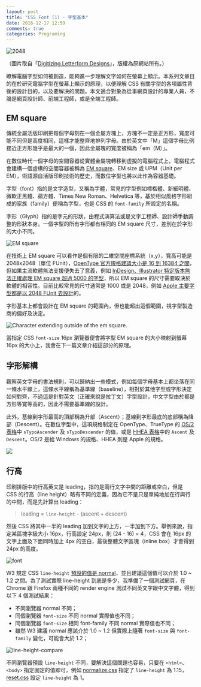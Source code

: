 ```yaml
---
layout: post
title: "CSS Font (1) - 字型基本"
date: 2016-12-17 12:59
comments: true
categories: Programing
---
```


![2048](https://lh3.googleusercontent.com/_vIG5mKzyW0lcp8INazZP3wb3d5tdN2fkEBLHzy-DJMsqzoski-1WcsUA4T-JlFYHgWqRce8Zk0ErcVQn2gR7UvaeN-MJAlFlWGh2n_sJC71dQZ_bFmXpLsOc1an7dH9u6vt44ES-Ljs6x-RbXMz_ObYyZ9vRgH18eTfVFipTJxjxPPgeynvgkWIzz6W2J6aPE6irkS0I8QXUcNMM0WNGW-b5utOd5AQl0qrp0Ti7YHiHArmd-WciTrzdi-M3AngJVw2EPt7WoBPl4DQE-NbIZHEXjp5CEoq-D6fyeefjCK6eWn-wRyqfAbVHID_R_xtajVEUz2ApIi4RxF-urECPudmJFmvy6mJTH1o5exK5-EY9sofFXxiApntimCfoRc1V8J7iyhIAO3er_JrSOAPe76DsQeC2LcHVUIE9zpos4SMgOXj4RsMjsd0U-jOJHeVmOFiMJJKV-BkHGEdQp9EV5L5nFJOoxX-Hd40mgPRwLJa1GflN055qBd0Fh44MxPTkncgBi8mhqaUNpJobO6qWRbXCga1gDRoJDUQL-Df9i5-agXegiwDpzMdW4tmu3QjFQ-e-DPLoeFmT4pYrHsYiBGCuS8pTD0rx5fG6HVaMFMy7W4dKQ=w483-h346-no)

（圖片取自「[Digitizing Letterform Designs](https://developer.apple.com/fonts/TrueType-Reference-Manual/RM01/Chap1.html)」，版權為原網站所有。）

瞭解電腦字型如何被創造，能夠進一步理解文字如何在螢幕上顯示。本系列文章目的在於研究電腦字型在螢幕上顯示的原理，以便理解 CSS 有關字型的各項屬性背後的設計目的，以及要解決的問題。本文適合對象為從事網頁設計的專業人員，不論是網頁設計師、前端工程師，或是全端工程師。

<!-- more -->

## EM square

傳統金屬活版印刷把每個字母刻在一個金屬方塊上，方塊不一定是正方形，寬度可能不同但是高度相同，這樣才能整齊地排列字母。由於英文中「M」這個字母比例接近正方形幾乎是最大的一個，因此金屬塊的寬度被稱為「em（M）」。

在數位時代一個字母的空間容器從實體金屬塊轉移到虛擬的電腦程式上，電腦程式會建構一個虛構的空間容器被稱為 [EM square](http://designwithfontforge.com/zh-CN/The_EM_Square.html)、EM size 或 UPM（Unit per EM），術語源自活版印刷技術的歷史，而數位字型也將以此作為容器基礎。

字型（font）指的是文字造型，又稱為字體，常見的字型例如標楷體、新細明體、微軟正黑體、蘋方體、Times New Roman、Helvetica 等，基於相似風格字形組成的家族（family）便稱為字型，也是 CSS 的 `font-family` 所設定的名稱。

字形（Glyph）指的是字元的形狀，由程式演算法或是文字工程師、設計師手動調整的形狀本身。一個字型的所有字形都有相同的 EM square 尺寸，差別在於字形的大小不同。

![EM square](https://lh3.googleusercontent.com/g1lcXEFfL9nixF0Y2Y_iGmWdB_0IDR7x8lc1Qyvsmm9HaADlF3NuwPsYRAgYZGIDfiTkE70Bzplb8wTlXMlWomr5oW3pYh82SeoK4Up0JDWVTTfBFb1uGlhuqeOSgxVxY3EQnZv7z70PqQedGmiKk3bslIllLWK_qkm0UAkz_-bH8Tu5UofMGV79RDcMCLsPcTHmz4aIv8kgwSV1v9QOsBnwzHA5VxGkUhYaI43KF7wrI8671AiRWqdoVC50fEnAilnAZfdEOuJYemEPrK08WILJhE4TsU9vT-HyyNjVbyofFkZjAuoTz38Ar8Ui-fhF_2oyqIQ_eT8IyzcAqWJdID_LQpavb4l7t_oFXvtcUMUCmBgbr0vwwBghubTM3hCP1X-L4uDYLA3ZRcZRxUilyfvx77eY5Ql7ShBQbV_WODZxsEGlTvXJVKG_R63uS01mWg0JEXEmD-hWc75yDofawRB_9wXU9iAbqR6PrFlyUUXvrRBGqDj5tqlnz1IXaOO_yviAqlWaWLjOTEP5sayRQmzlM2XsS0IOalze94YySZN31VJ34Yisf5kBjhdDQVUz5XgENmTyBCjK_CKihb-BiuT1UceXbU_sYPDNrcvMKnV1BJOIEFd2b6pWUQZ0ZtKaFc5_RyiBRZH70dyaCw0VL4_Dm8l9hwMIsaXvK89Yxj0=s755-no)

在技術上 EM square 可以看作是個有限的二維空間座標系統（x,y），寬高可能是 2048x2048（單位 FUnit），[OpenType 官方規格建議大小是 16 到 16384 之間](https://www.microsoft.com/typography/otspec/head.htm)，但如果主流軟體無法支援便失去了意義，例如 [InDesign、Illustrator 特定版本無法正確處理 EM square 超過 5000 的字型](http://typedrawers.com/discussion/comment/863/#Comment_863)，所以 EM square 的尺寸需要取決於軟體的相容性。目前比較常見的尺寸通常是 1000 或是 2048，例如 [Apple 主要字型都是以 2048 FUnit 去設計](https://developer.apple.com/fonts/TrueType-Reference-Manual/RM01/Chap1.html#master)的。

字形基本上都會設計在 EM square 的範圍內，但也能超出這個範圍，視字型製造商的偏好及決定。

![Character extending outside of the em square.](https://lh3.googleusercontent.com/87tTVmRKfgB9GM7NZWF6ip9nHW-NKYGy8gNU9f8K3aMZXCkg0f16JGgT4-_0tht9i5WpLWOHJYi3NKflZiRjHg5ve1V9lKnUVTGiubZwDXkMuizGc2jP-hozP4zLsLPQlVM_Jmfs65TrS_exYL-BmWRc_h2g9YwxAZkB08zoX3CmEiTfVsehGl31MPuB0C3JtpObW19usVSG98AMDSrYQIt_SxYu58sBQEpfTKpJprFjND5IP7um5IKWuqJixDHjr3ZwF4k4y9b3PiCr3KV7OrpzF51Gl7_HvNfZPzCKt-8vCEgIRODN26N5NjEv6Gq7wuKDDItU30Ukj1RUOibGYlv6grb39g2EkiPwQsnYx9R0FEBvOHP_LrZMfzPH8-Yhqka99lIAbQT2-29593zDY3CqKTB3pFADrqM9zJSUNz3zTU_qeBZppdVZ3IflBaDdD1uKDBlVSe9tu6HQqoxFgNpXBmQmuuX6uI7s5CNpWDtocaon9VfyhWPxzRsKYlABBP5L8Ag3TC7GOwFvKGjwK1lse5WIuK1t8HgC9MniNHW1iIenF0H33kvPruTispc31EV8lpz3w4uQNJFmFzMWVB-KmKXqOCdlTu5oJ1iqxVhsNB8bV8X1mVDzKu3w00-oQvVexxWi5FUd_ng1hs7oDY2VnOXW6nSyeCmrxOq0YPA=s799-no)

當指定 CSS `font-size` 16px 瀏覽器便會將字型 EM square 的大小映射到螢幕 16px 的大小上，我會在下一篇文章介紹這部分的原理。

## 字形解構

觀察英文字母的書法規則，可以歸納出一些模式，例如每個字母基本上都坐落在同一條水平線上，這條水平線稱為基準線（baseline），相對於其他字型或字形決定如何對齊，不過這是針對英文（正確來說是拉丁文）字型設計，中文字型由於都是方形等寬等高的，因此不需要基準線的設計。

此外，基線到字形最高的頂部稱為升部（Ascent）；基線到字形最底的底部稱為降部（Descent）。在數位字型中，這項規格制定在 OpenType、TrueType 的 [OS/2 表格](https://www.microsoft.com/typography/otspec/os2.htm)中 `sTypoAscender` 及 `sTypoDescender` 的值，或是 [HHEA 表格](https://developer.apple.com/fonts/TrueType-Reference-Manual/RM06/Chap6hhea.html)中的 `Ascent` 及 `Descent`。OS/2 是給 Windows 的規格、HHEA 則是 Apple 的規格。

![](https://lh3.googleusercontent.com/qC070S-SC4Z330u2-mHASXfdcuMaSWZeJLLkMrdDcjZ-k5U5mPDwHJJPOSpT_mCwVtofFUjevRD3BI9mqIXEfJp39UFkk9cCRD-KcciLuOGQalz2xBk8i3skrqOCgv92jiJsqAnK99jXGV_Qjr0vosSo2_tgZmZXdMrGSRemvVDsw9Gn2PYg8VNhEjxnZNAZkoeCUPe9hPg7ecTpWWpJKhWgUY-UnQTRtV3KIGKEIufRnhjwMQrE4rkO2l3v6l5BX3_Gultxc-hNkJ9-0ScKhGMz5gyPHKHBLiykv0MATtp04_292JxcO8079Qoy65mMWIE8XPjvYdcfJR5GhxiKk2seNof0f4gAb-jjhDl3u7SvA8XI8-VAHm2wPS2qgMCP_w8jxM__VhbJDnOcBqBLBpbNz3P_o3AjXPUy6S5fVGbbT7DSfhPDSn2RAEUIi0K68ZnfaeX0VRWqPY3vQ_jq_wDsasqZYw2NedOFpR5VVvgK3MSfKN40jw1qn7_IaXnClwSgZzNZJqZ7UwYthjUO-QxZlTGQyCILBnnye3b5aEAJmIlDXD08GWMj9Hu778uap1AJcX1mseJb4L_fwlv3NSQzutLmJMeC2zFrCXtvO3Om970ucDOllxt3kP2-n08cy9igomlsEgUa1G46u3HyVvITc51D22ZbbkpfH0gLfMw=w914-h738-no)

## 行高

印刷排版中的行高英文是 leading，指的是兩行文字中間的距離或空白，但是 CSS 的行高（line height）略有不同的定義，因為它不是只是單純地加在行與行的中間，而是先計算出 leading：

> leading = `line-height` - (ascent + descent)

然後 CSS 將其中一半的 leading 加到文字的上方，一半加到下方。舉例來說，指定某區塊字級大小 16px，行高設定 24px，則 (24 - 16) = 4，CSS 會在 16px 的文字上面及下面同時加上 4px 的空白，最後整體文字區塊（inline box）才會得到 24px 的高度。

![font](https://lh3.googleusercontent.com/Bu_zLRhYf7ZpCx7345y6dTphFMjZzPyY0vVfGsWzgdBuny_-8FV15al81UKi5DjhIaOLz37hKMNL9-G-v3S7-z9TIGDdalNpZoSM7upqVLgdf0V41nzbu4ocrWzJpZ0qXu3HQtA-9f01NpwIYtFSRNV3BYvrORY5MiCGeDu56fD3VRFYlPJ0pXLOIGGPcbT29t7pnZcn7ZLb7gLgWj1hGrAHYWhXdzP5pugRkl9mtwI1hm2sxUGb4lklgbQWf_MvCHB_zAGltoJWC1ts3DvJwxYPTP5UtUEh1V-Go9AfUPLGwRXuTMDbkvZ21IlnwmKRp1O5d47u8S8P5FcXJxUug4zELKmUYR_X-RHBAxDFZK3fwZPsvHqyF-RKJtVlNIg_dOKN3YqU3JEP5Apyxbvv82tvGTCmvKqKPZHFjG0fxdP7ckMDfuNdxy3BtMocXfwKdzut-sK-4phuHXmsxXMFP9juu3R8HJPeRlwgLc3-sI5HplUAYZHAa3G9kGAlHxEegMq4S2_DAlx-PXbNeTFqHyRotxla5uKia8AEygEg2pVPC7aCvHWkwYuiwgYKP8NACGylVFI-I9mS0Gi6ndOZvQBaXu5DCuLqdS4r7cM71Wyo9_xM6w=w960-h255-no)

W3 規定 CSS `line-height` [預設的值是 normal](https://www.w3.org/TR/2011/PR-CSS2-20110412/visudet.html#propdef-line-height)，並且建議這個值可以介於 1.0 ~ 1.2 之間。為了測試實際 line-height 到底是多少，我準備了一個測試網頁，在 Chrome 跟 Firefox 兩種不同的 render engine 測試不同英文字跟中文字體，得到以下 4 個測試結果：

* 不同瀏覽器 normal 不同；
* 同個瀏覽器 `font-size` 不同 normal 實際值也不同；
* 同個瀏覽器 `font-size` 相同 font-family 不同 normal 實際值也不同；
* 雖然 W3 建議 normal 應該介於 1.0 ~ 1.2 但實際上隨著 `font-size` 與 `font-family` 變化，可能會大於 1.2；

![line-height-compare](https://lh3.googleusercontent.com/2YoOk7Z7nao8okS7x8r351ZcSxuz9OHWziJEkoYIIEfsZlm6pcN-2vEGGL_Meh001IBPfSdw_JApeQ2ONLzlIdjs-1jkWS9Nz1REdtiY6pbY4SUKZFYEcPTDLk5WuZFoo_UiGfgSVBUJ6F-mm549PqzgxBp279iQM0B5GrrAA62MKUAfHxVJmRLQohvPVh2PKA9I5tvHdQUO0Y0N1J_Up3CCSlPaSB9h4Zvoj4wZ6M51GeJi39OeqZUu_XL-YAPOmQSTXvDAgBwaiMlAXUevxBCkoARGDOKGXB8Z3mW_OyPHwv4Af37-MYgzO4SyMQWoHoocYLBxtPIV4QzRRQTUaU9lroOE2q5blXCwQHSTVWY5tIej_tjB_P4Gy6AV4RSyKJDnUXom5s5vCMGCma2CU851laqZV4nYiLRVQXv61ngtRDBLn5xujjTLM66AG4nwfr7yeCXrbCLpO8aA0__33F5lHlZITIaq5zvbDYfe2wME_j3AWmunQ2zir6pBJ9W8MTDttq0LG4d6MVW9P4_joHIcvO-670lGG6rLMiY14AJtTqrx6aminh9E4u_e2Nve6ayuPHipD5GxFtbRYHEJLFk81kgpNtdtQcGAuT79HxNn0TaHKg=w1071-h799-no)

不同瀏覽器預設 `line-height` 不同，要解決這個問題也容易，只要在 `<html>`、`<body>` 指定固定的值即可，例如 [normalize.css](https://necolas.github.io/normalize.css/) 指定了 `line-height` 為 1.15，[reset.css](http://meyerweb.com/eric/tools/css/reset/) 設定 `line-height` 為 1。

